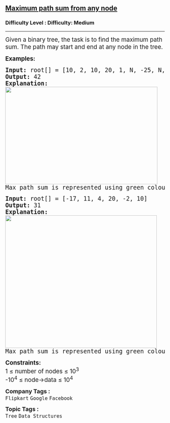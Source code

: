 <h2><a href="https://www.geeksforgeeks.org/problems/maximum-path-sum-from-any-node/1">Maximum path sum from any node</a></h2><h3>Difficulty Level : Difficulty: Medium</h3><hr><div class="problems_problem_content__Xm_eO"><p><span style="font-size: 14pt;">Given a binary tree,&nbsp;the task is to find the maximum path sum. The path may start and end at any node in the tree.</span></p>
<p><span style="font-size: 14pt;"><strong>Examples:</strong></span></p>
<pre><span style="font-size: 14pt;"><strong>Input: </strong>root[] = [10, 2, 10, 20, 1, N, -25, N, N, N, N, 3, 4]
<strong>Output: </strong>42<strong>
Explanation: </strong><br><img src="https://media.geeksforgeeks.org/img-practice/prod/addEditProblem/700611/Web/Other/blobid3_1736948585.png" alt="" width="481" height="307"><br>Max path sum is represented using green colour nodes in the above binary tree.</span></pre>
<pre><span style="font-size: 14pt;"><strong>Input: </strong>root[] = [-17, 11, 4, 20, -2, 10]
<strong>Output: </strong>31<strong>
Explanation: <br></strong><img src="https://media.geeksforgeeks.org/img-practice/prod/addEditProblem/700611/Web/Other/blobid1_1736947534.png" alt="" width="479" height="418"><br>Max path sum is represented using green colour nodes in the above binary tree.</span></pre>
<p><span style="font-size: 14pt;"><strong>Constraints:</strong><br>1 ≤ number of nodes ≤ 10<sup>3</sup><br>-10<sup>4</sup> ≤ node-&gt;data ≤ 10<sup>4</sup></span></p></div><p><span style=font-size:18px><strong>Company Tags : </strong><br><code>Flipkart</code>&nbsp;<code>Google</code>&nbsp;<code>Facebook</code>&nbsp;<br><p><span style=font-size:18px><strong>Topic Tags : </strong><br><code>Tree</code>&nbsp;<code>Data Structures</code>&nbsp;